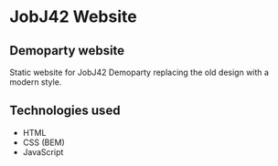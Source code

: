 # JobJ42 Website

## Demoparty website

Static website for JobJ42 Demoparty replacing the old design with a modern style.

## Technologies used
-   HTML
-   CSS (BEM)
-   JavaScript
